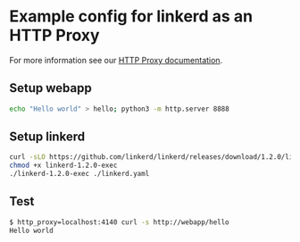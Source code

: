 # Example config for linkerd as an HTTP Proxy

For more information see our
[HTTP Proxy documentation](https://linkerd.io/getting-started/http-proxy/).

## Setup webapp

```bash
echo "Hello world" > hello; python3 -m http.server 8888
```

## Setup linkerd

```bash
curl -sLO https://github.com/linkerd/linkerd/releases/download/1.2.0/linkerd-1.2.0-exec
chmod +x linkerd-1.2.0-exec
./linkerd-1.2.0-exec ./linkerd.yaml
```

## Test

```bash
$ http_proxy=localhost:4140 curl -s http://webapp/hello
Hello world
```
